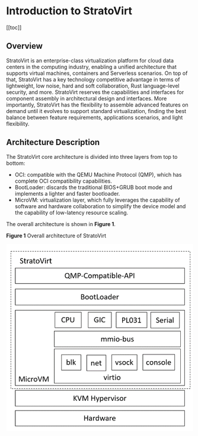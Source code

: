 # Introduction to StratoVirt

[[toc]]

## Overview

StratoVirt is an enterprise-class virtualization platform for cloud data centers in the computing industry, enabling a unified architecture that supports virtual machines, containers and Serverless scenarios. On top of that, StratoVirt has a key technology competitive advantage in terms of lightweight, low noise, hard and soft collaboration, Rust language-level security, and more. StratoVirt reserves the capabilities and interfaces for component assembly in architectural design and interfaces. More importantly, StratoVirt has the flexibility to assemble advanced features on demand until it evolves to support standard virtualization, finding the best balance between feature requirements, applications scenarios, and light flexibility.



## Architecture Description

The StratoVirt core architecture is divided into three layers from top to bottom:

- OCI: compatible with the QEMU Machine Protocol (QMP), which has complete OCI compatibility capabilities.
- BootLoader: discards the traditional BIOS+GRUB boot mode and implements a lighter and faster bootloader.
- MicroVM: virtualization layer, which fully leverages the capability of software and hardware collaboration to simplify the device model and the capability of low-latency resource scaling.

The overall architecture is shown in **Figure 1**.

**Figure 1** Overall architecture of StratoVirt

![](./figures/arc.png)


